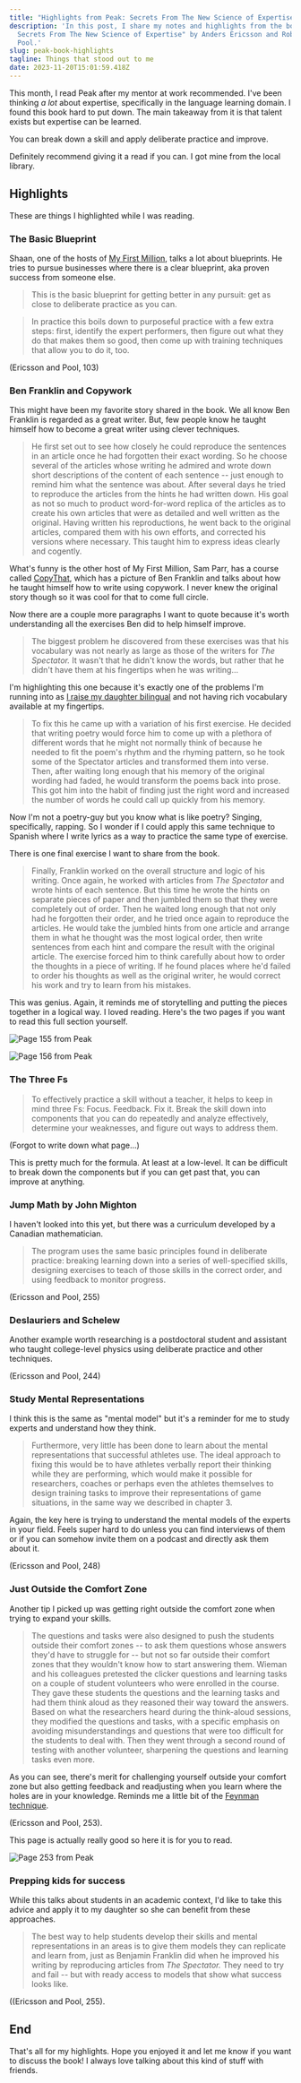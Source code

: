 ```yaml
---
title: "Highlights from Peak: Secrets From The New Science of Expertise"
description: 'In this post, I share my notes and highlights from the book "Peak:
  Secrets From The New Science of Expertise" by Anders Ericsson and Robert
  Pool.'
slug: peak-book-highlights
tagline: Things that stood out to me
date: 2023-11-20T15:01:59.418Z
---
```

This month, I read Peak after my mentor at work recommended. I've been thinking _a lot_ about expertise, specifically in the language learning domain. I found this book hard to put down. The main takeaway from it is that talent exists but expertise can be learned.

You can break down a skill and apply deliberate practice and improve.

Definitely recommend giving it a read if you can. I got mine from the local library.

## Highlights

These are things I highlighted while I was reading.

### The Basic Blueprint

Shaan, one of the hosts of [My First Million](https://www.mfmpod.com/), talks a lot about blueprints. He tries to pursue businesses where there is a clear blueprint, aka proven success from someone else.

> This is the basic blueprint for getting better in any pursuit: get as close to deliberate practice as you can.

> In practice this boils down to purposeful practice with a few extra steps: first, identify the expert performers, then figure out what they do that makes them so good, then come up with training techniques that allow you to do it, too.

(Ericsson and Pool, 103)

### Ben Franklin and Copywork

This might have been my favorite story shared in the book. We all know Ben Franklin is regarded as a great writer. But, few people know he taught himself how to become a great writer using clever techniques.

> He first set out to see how closely he could reproduce the sentences in an article once he had forgotten their exact wording. So he choose several of the articles whose writing he admired and wrote down short descriptions of the content of each sentence -- just enough to remind him what the sentence was about. After several days he tried to reproduce the articles from the hints he had written down. His goal as not so much to product word-for-word replica of the articles as to create his own articles that were as detailed and well written as the original. Having written his reproductions, he went back to the original articles, compared them with his own efforts, and corrected his versions where necessary. This taught him to express ideas clearly and cogently.

What's funny is the other host of My First Million, Sam Parr, has a course called [CopyThat](https://copythat.com/), which has a picture of Ben Franklin and talks about how he taught himself how to write using copywork. I never knew the original story though so it was cool for that to come full circle. 

Now there are a couple more paragraphs I want to quote because it's worth understanding all the exercises Ben did to help himself improve.

> The biggest problem he discovered from these exercises was that his vocabulary was not nearly as large as those of the writers for _The Spectator._ It wasn't that he didn't know the words, but rather that he didn't have them at his fingertips when he was writing...

I'm highlighting this one because it's exactly one of the problems I'm running into as [I raise my daughter bilingual](https://joeprevite.com/2-years-bilingual-journey) and not having rich vocabulary available at my fingertips.

> To fix this he came up with a variation of his first exercise. He decided that writing poetry would force him to come up with a plethora of different words that he might not normally think of because he needed to fit the poem's rhythm and the rhyming pattern, so he took some of the Spectator articles and transformed them into verse. Then, after waiting long enough that his memory of the original wording had faded, he would transform the poems back into prose. This got him into the habit of finding just the right word and increased the number of words he could call up quickly from his memory. 

Now I'm not a poetry-guy but you know what is like poetry? Singing, specifically, rapping. So I wonder if I could apply this same technique to Spanish where I write lyrics as a way to practice the same type of exercise. 

There is one final exercise I want to share from the book.

> Finally, Franklin worked on the overall structure and logic of his writing. Once again, he worked with articles from _The Spectator_ and wrote hints of each sentence. But this time he wrote the hints on separate pieces of paper and then jumbled them so that they were completely out of order. Then he waited long enough that not only had he forgotten their order, and he tried once again to reproduce the articles. He would take the jumbled hints from one article and arrange them in what he thought was the most logical order, then write sentences from each hint and compare the result with the original article. The exercise forced him to think carefully about how to order the thoughts in a piece of writing. If he found places where he'd failed to order his thoughts as well as the original writer, he would correct his work and try to learn from his mistakes.

This was genius. Again, it reminds me of storytelling and putting the pieces together in a logical way. I loved reading. Here's the two pages if you want to read this full section yourself.

![Page 155 from Peak](../assets/images/peak-155.png)

![Page 156 from Peak](../assets/images/peak-156.png)

### The Three Fs 

> To effectively practice a skill without a teacher, it helps to keep in mind three Fs: Focus. Feedback. Fix it. Break the skill down into components that you can do repeatedly and analyze effectively, determine your weaknesses, and figure out ways to address them.

(Forgot to write down what page...)

This is pretty much for the formula. At least at a low-level. It can be difficult to break down the components but if you can get past that, you can improve at anything.

### Jump Math by John Mighton

I haven't looked into this yet, but there was a curriculum developed by a Canadian mathematician.

> The program uses the same basic principles found in deliberate practice: breaking learning down into a series of well-specified skills, designing exercises to teach of those skills in the correct order, and using feedback to monitor progress.

(Ericsson and Pool, 255)

### Deslauriers and Schelew

Another example worth researching is a postdoctoral student and assistant who taught college-level physics using deliberate practice and other techniques.

(Ericsson and Pool, 244)

### Study Mental Representations

I think this is the same as "mental model" but it's a reminder for me to study experts and understand how they think.

> Furthermore, very little has been done to learn about the mental representations that successful athletes use. The ideal approach to fixing this would be to have athletes verbally report their thinking while they are performing, which would make it possible for researchers, coaches or perhaps even the athletes themselves to design training tasks to improve their representations of game situations, in the same way we described in chapter 3. 

Again, the key here is trying to understand the mental models of the experts in your field. Feels super hard to do unless you can find interviews of them or if you can somehow invite them on a podcast and directly ask them about it. 

(Ericsson and Pool, 248)

### Just Outside the Comfort Zone

Another tip I picked up was getting right outside the comfort zone when trying to expand your skills.

> The questions and tasks were also designed to push the students outside their comfort zones -- to ask them questions whose answers they'd have to struggle for -- but not so far outside their comfort zones that they wouldn't know how to start answering them. Wieman and his colleagues pretested the clicker questions and learning tasks on a couple of student volunteers who were enrolled in the course. They gave these students the questions and the learning tasks and had them think aloud as they reasoned their way toward the answers. Based on what the researchers heard during the think-aloud sessions, they modified the questions and tasks, with a specific emphasis on avoiding misunderstandings and questions that were too difficult for the students to deal with. Then they went through a second round of testing with another volunteer, sharpening the questions and learning tasks even more. 

As you can see, there's merit for challenging yourself outside your comfort zone but also getting feedback and readjusting when you learn where the holes are in your knowledge. Reminds me a little bit of the [Feynman technique](https://en.wikipedia.org/w/index.php?title=Feynman_Technique&redirect=no).

(Ericsson and Pool, 253).

This page is actually really good so here it is for you to read.

![Page 253 from Peak](../assets/images/peak-253.png)

### Prepping kids for success

While this talks about students in an academic context, I'd like to take this advice and apply it to my daughter so she can benefit from these approaches.

> The best way to help students develop their skills and mental representations in an areas is to give them models they can replicate and learn from, just as Benjamin Franklin did when he improved his writing by reproducing articles from _The Spectator._ They need to try and fail -- but with ready access to models that show what success looks like. 

((Ericsson and Pool, 255).

## End 

That's all for my highlights. Hope you enjoyed it and let me know if you want to discuss the book! I always love talking about this kind of stuff with friends. 
